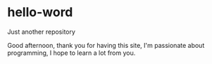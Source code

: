 # hello-word
Just another repository

Good afternoon, thank you for having this site, 
I'm passionate about programming, 
I hope to learn a lot from you. 
